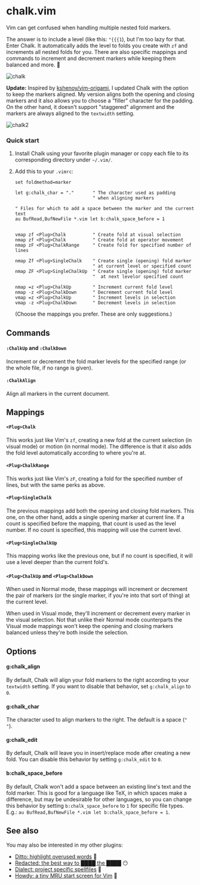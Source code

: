 # chalk.vim

Vim can get confused when handling multiple nested fold markers.

The answer is to include a level (like this: `"{{{1`), but I'm too lazy for that. Enter Chalk. It automatically adds the level to folds you create with `zf` and increments all nested folds for you. There are also specific mappings and commands to increment and decrement markers while keeping them balanced and more. :tada:

![chalk](http://i.imgur.com/8X3Oljm.gif)


**Update:** Inspired by [kshenoy/vim-origami](https://github.com/kshenoy/vim-origami), I updated Chalk with the option to keep the markers aligned. My version aligns both the opening and closing markers and it also allows you to choose a "filler" character for the padding. On the other hand, it doesn't support "staggered" alignment and the markers are always aligned to the `textwidth` setting.

![chalk2](https://user-images.githubusercontent.com/15813674/42131541-73d044d6-7cda-11e8-872c-ccdf19c0dc7e.png)


### Quick start

1. Install Chalk using your favorite plugin manager or copy each file to its corresponding directory under `~/.vim/`.

2. Add this to your `.vimrc`:

    ```vim
    set foldmethod=marker

    let g:chalk_char = "."       " The character used as padding
                                 " when aligning markers

    " Files for which to add a space between the marker and the current text
    au BufRead,BufNewFile *.vim let b:chalk_space_before = 1


    vmap zf <Plug>Chalk          " Create fold at visual selection
    nmap zf <Plug>Chalk          " Create fold at operator movement
    nmap zF <Plug>ChalkRange     " Create fold for specified number of lines

    nmap Zf <Plug>SingleChalk    " Create single (opening) fold marker
                                 " at current level or specified count
    nmap ZF <Plug>SingleChalkUp  " Create single (opening) fold marker
                                 "  at next levelor specified count

    nmap =z <Plug>ChalkUp        " Increment current fold level
    nmap -z <Plug>ChalkDown      " Decrement current fold level
    vmap =z <Plug>ChalkUp        " Increment levels in selection
    vmap -z <Plug>ChalkDown      " Decrement levels in selection
    ```

    (Choose the mappings you prefer. These are only suggestions.)


## Commands

#### `:ChalkUp` and `:ChalkDown`

Increment or decrement the fold marker levels for the specified range (or the whole file, if no range is given).

#### `:ChalkAlign`

Align all markers in the current document.


## Mappings

#### `<Plug>Chalk`

This works just like Vim's `zf`, creating a new fold at the current selection (in visual mode) or motion (in normal mode). The difference is that it also adds the fold level automatically according to where you're at.

#### `<Plug>ChalkRange`

This works just like Vim's `zF`, creating a fold for the specified number of lines, but with the same perks as above.

#### `<Plug>SingleChalk`

The previous mappings add both the opening and closing fold markers. This one, on the other hand, adds a single opening marker at current line. If a count is specified before the mapping, that count is used as the level number. If no count is specified, this mapping will use the current level.

#### `<Plug>SingleChalkUp`

This mapping works like the previous one, but if no count is specified, it will use a level deeper than the current fold's.

#### `<Plug>ChalkUp` and `<Plug>ChalkDown`

When used in Normal mode, these mappings will increment or decrement the pair of markers (or the single marker, if you're into that sort of thing) at the current level.

When used in Visual mode, they'll increment or decrement every marker in the visual selection. Not that unlike their Normal mode counterparts the Visual mode mappings won't keep the opening and closing markers balanced unless they're both inside the selection.

## Options

#### g:chalk_align

By default, Chalk will align your fold markers to the right according to your `textwidth` setting. If you want to disable that behavior, set `g:chalk_align` to `0`.

#### g:chalk_char

The character used to align markers to the right. The default is a space (`" "`).

#### g:chalk_edit

By default, Chalk will leave you in insert/replace mode after creating a new fold. You can disable this behavior by setting `g:chalk_edit` to `0`.

#### b:chalk_space_before

By default, Chalk won't add a space between an existing line's text and the fold marker. This is good for a language like TeX, in which spaces make a difference, but may be undesirable for other languages, so you can change this behavior by setting `b:chalk_space_before` to `1` for specific file types. E.g.: `au BufRead,BufNewFile *.vim let b:chalk_space_before = 1`.


## See also

You may also be interested in my other plugins:

- [Ditto: highlight overused words](https://github.com/dbmrq/vim-ditto) :speak_no_evil:
- [Redacted: the best way to ████ the ████](https://github.com/dbmrq/vim-redacted) :no_mouth:
- [Dialect: project specific spellfiles](https://github.com/dbmrq/vim-dialect) :speech_balloon:
- [Howdy: a tiny MRU start screen for Vim](https://github.com/dbmrq/vim-howdy) :wave:


